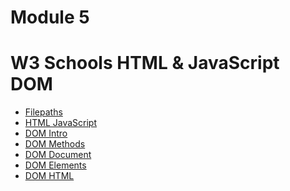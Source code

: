 # Module 5
<h1> W3 Schools HTML & JavaScript DOM </h1>

- <a href='https://www.w3schools.com/html/html_filepaths.asp'> Filepaths </a>
- <a href='https://www.w3schools.com/html/html_scripts.asp'> HTML JavaScript </a>
- <a href='https://www.w3schools.com/js/js_htmldom.asp'> DOM Intro </a>
- <a href='https://www.w3schools.com/js/js_htmldom_methods.asp'> DOM Methods </a>
- <a href='https://www.w3schools.com/js/js_htmldom_document.asp'> DOM Document </a>
- <a href='https://www.w3schools.com/js/js_htmldom_elements.asp'> DOM Elements </a>
- <a href='https://www.w3schools.com/js/js_htmldom_html.asp'> DOM HTML </a>
